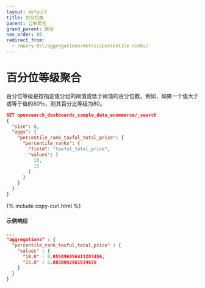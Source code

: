 ```yaml
---
layout: default
title: 百分位数
parent: 公制聚合
grand_parent: 聚合
nav_order: 80
redirect_from:
  - /query-dsl/aggregations/metric/percentile-ranks/
---
```


# 百分位等级聚合

百分位等级是按指定值分组的阈值或低于阈值的百分位数。例如，如果一个值大于或等于值的80％，则其百分比等级为80。

```json
GET opensearch_dashboards_sample_data_ecommerce/_search
{
  "size": 0,
  "aggs": {
    "percentile_rank_taxful_total_price": {
      "percentile_ranks": {
        "field": "taxful_total_price",
        "values": [
          10,
          15
        ]
      }
    }
  }
}
```
{% include copy-curl.html %}

#### 示例响应

```json
...
"aggregations" : {
  "percentile_rank_taxful_total_price" : {
    "values" : {
      "10.0" : 0.055096056411283456,
      "15.0" : 0.0830092961834656
    }
  }
}
```
